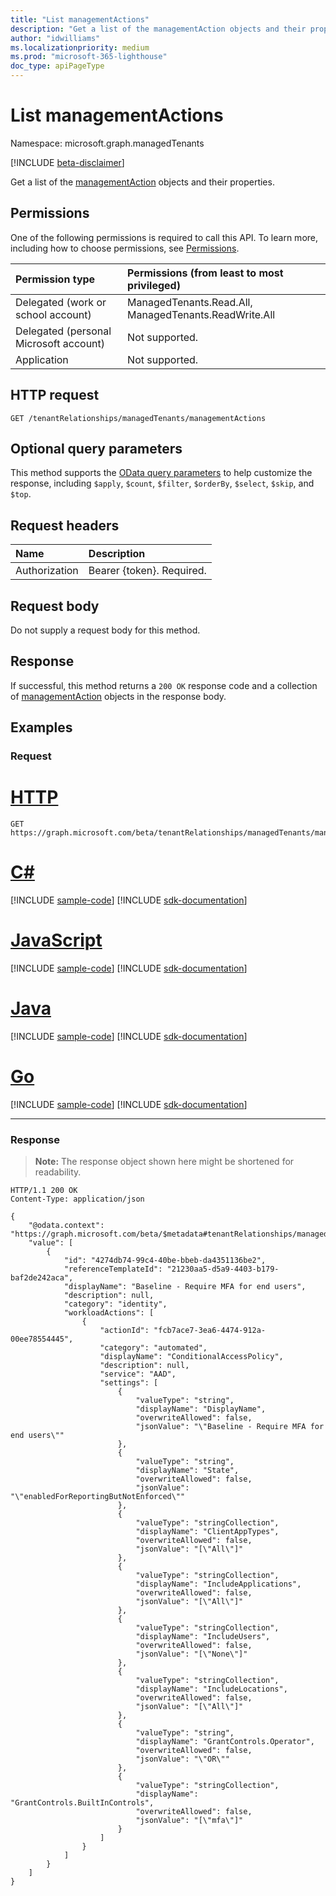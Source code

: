 ```yaml
---
title: "List managementActions"
description: "Get a list of the managementAction objects and their properties."
author: "idwilliams"
ms.localizationpriority: medium
ms.prod: "microsoft-365-lighthouse"
doc_type: apiPageType
---
```


# List managementActions
Namespace: microsoft.graph.managedTenants

[!INCLUDE [beta-disclaimer](../../includes/beta-disclaimer.md)]

Get a list of the [managementAction](../resources/managedtenants-managementaction.md) objects and their properties.

## Permissions
One of the following permissions is required to call this API. To learn more, including how to choose permissions, see [Permissions](/graph/permissions-reference).

|Permission type|Permissions (from least to most privileged)|
|:---|:---|
|Delegated (work or school account)|ManagedTenants.Read.All, ManagedTenants.ReadWrite.All|
|Delegated (personal Microsoft account)|Not supported.|
|Application|Not supported.|

## HTTP request

<!-- {
  "blockType": "ignored"
}
-->
``` http
GET /tenantRelationships/managedTenants/managementActions
```

## Optional query parameters
This method supports the [OData query parameters](/graph/query-parameters) to help customize the response, including `$apply`, `$count`, `$filter`, `$orderBy`, `$select`, `$skip`, and `$top`.

## Request headers
|Name|Description|
|:---|:---|
|Authorization|Bearer {token}. Required.|

## Request body
Do not supply a request body for this method.

## Response

If successful, this method returns a `200 OK` response code and a collection of [managementAction](../resources/managedtenants-managementaction.md) objects in the response body.

## Examples

### Request

# [HTTP](#tab/http)
<!-- {
  "blockType": "request",
  "name": "list_managementaction"
}
-->
``` http
GET https://graph.microsoft.com/beta/tenantRelationships/managedTenants/managementActions
```

# [C#](#tab/csharp)
[!INCLUDE [sample-code](../includes/snippets/csharp/list-managementaction-csharp-snippets.md)]
[!INCLUDE [sdk-documentation](../includes/snippets/snippets-sdk-documentation-link.md)]

# [JavaScript](#tab/javascript)
[!INCLUDE [sample-code](../includes/snippets/javascript/list-managementaction-javascript-snippets.md)]
[!INCLUDE [sdk-documentation](../includes/snippets/snippets-sdk-documentation-link.md)]

# [Java](#tab/java)
[!INCLUDE [sample-code](../includes/snippets/java/list-managementaction-java-snippets.md)]
[!INCLUDE [sdk-documentation](../includes/snippets/snippets-sdk-documentation-link.md)]

# [Go](#tab/go)
[!INCLUDE [sample-code](../includes/snippets/go/list-managementaction-go-snippets.md)]
[!INCLUDE [sdk-documentation](../includes/snippets/snippets-sdk-documentation-link.md)]

---



### Response
>**Note:** The response object shown here might be shortened for readability.
<!-- {
  "blockType": "response",
  "truncated": true,
  "@odata.type": "Collection(microsoft.graph.managedTenants.managementAction)"
}
-->
``` http
HTTP/1.1 200 OK
Content-Type: application/json

{
    "@odata.context": "https://graph.microsoft.com/beta/$metadata#tenantRelationships/managedTenants/managementActions",
    "value": [
        {
            "id": "4274db74-99c4-40be-bbeb-da4351136be2",
            "referenceTemplateId": "21230aa5-d5a9-4403-b179-baf2de242aca",
            "displayName": "Baseline - Require MFA for end users",
            "description": null,
            "category": "identity",
            "workloadActions": [
                {
                    "actionId": "fcb7ace7-3ea6-4474-912a-00ee78554445",
                    "category": "automated",
                    "displayName": "ConditionalAccessPolicy",
                    "description": null,
                    "service": "AAD",
                    "settings": [
                        {
                            "valueType": "string",
                            "displayName": "DisplayName",
                            "overwriteAllowed": false,
                            "jsonValue": "\"Baseline - Require MFA for end users\""
                        },
                        {
                            "valueType": "string",
                            "displayName": "State",
                            "overwriteAllowed": false,
                            "jsonValue": "\"enabledForReportingButNotEnforced\""
                        },
                        {
                            "valueType": "stringCollection",
                            "displayName": "ClientAppTypes",
                            "overwriteAllowed": false,
                            "jsonValue": "[\"All\"]"
                        },
                        {
                            "valueType": "stringCollection",
                            "displayName": "IncludeApplications",
                            "overwriteAllowed": false,
                            "jsonValue": "[\"All\"]"
                        },
                        {
                            "valueType": "stringCollection",
                            "displayName": "IncludeUsers",
                            "overwriteAllowed": false,
                            "jsonValue": "[\"None\"]"
                        },
                        {
                            "valueType": "stringCollection",
                            "displayName": "IncludeLocations",
                            "overwriteAllowed": false,
                            "jsonValue": "[\"All\"]"
                        },
                        {
                            "valueType": "string",
                            "displayName": "GrantControls.Operator",
                            "overwriteAllowed": false,
                            "jsonValue": "\"OR\""
                        },
                        {
                            "valueType": "stringCollection",
                            "displayName": "GrantControls.BuiltInControls",
                            "overwriteAllowed": false,
                            "jsonValue": "[\"mfa\"]"
                        }
                    ]
                }
            ]
        }
    ]
}
```
